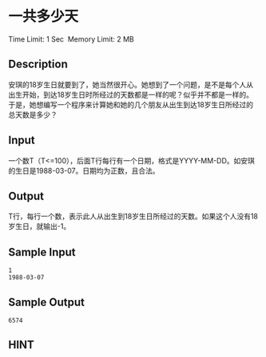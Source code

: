 # 一共多少天
Time Limit: 1 Sec  Memory Limit: 2 MB


## Description
安琪的18岁生日就要到了，她当然很开心。她想到了一个问题，是不是每个人从出生开始，到达18岁生日时所经过的天数都是一样的呢？似乎并不都是一样的。于是，她想编写一个程序来计算她和她的几个朋友从出生到达18岁生日所经过的总天数是多少？



## Input
一个数T（T<=100），后面T行每行有一个日期，格式是YYYY-MM-DD。如安琪的生日是1988-03-07。日期均为正数，且合法。



## Output
T行，每行一个数，表示此人从出生到18岁生日所经过的天数。如果这个人没有18岁生日，就输出-1。




## Sample Input
```
1
1988-03-07

```
## Sample Output
```
6574

```

## HINT
